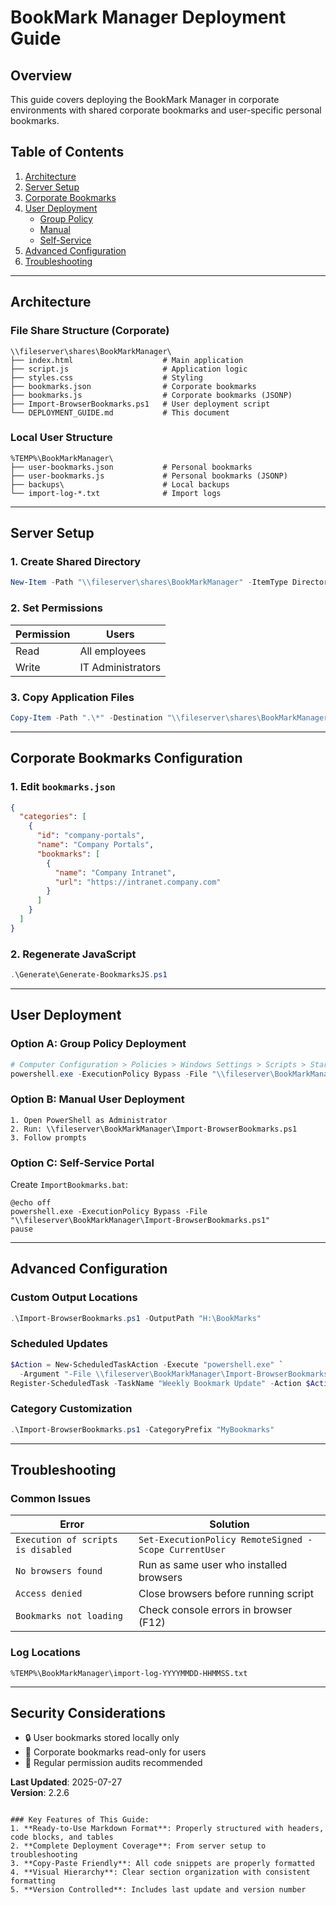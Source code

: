 # BookMark Manager Deployment Guide

## Overview
This guide covers deploying the BookMark Manager in corporate environments with shared corporate bookmarks and user-specific personal bookmarks.

## Table of Contents
1. [Architecture](#architecture)
2. [Server Setup](#server-setup)
3. [Corporate Bookmarks](#corporate-bookmarks-configuration)
4. [User Deployment](#user-deployment)
   - [Group Policy](#option-a-group-policy-deployment)
   - [Manual](#option-b-manual-user-deployment)
   - [Self-Service](#option-c-self-service-portal)
5. [Advanced Configuration](#advanced-configuration)
6. [Troubleshooting](#troubleshooting)

---

## Architecture

### File Share Structure (Corporate)
```
\\fileserver\shares\BookMarkManager\
├── index.html                    # Main application
├── script.js                     # Application logic
├── styles.css                    # Styling
├── bookmarks.json                # Corporate bookmarks
├── bookmarks.js                  # Corporate bookmarks (JSONP)
├── Import-BrowserBookmarks.ps1   # User deployment script
└── DEPLOYMENT_GUIDE.md           # This document
```

### Local User Structure
```
%TEMP%\BookMarkManager\
├── user-bookmarks.json           # Personal bookmarks
├── user-bookmarks.js             # Personal bookmarks (JSONP)
├── backups\                      # Local backups
└── import-log-*.txt              # Import logs
```

---

## Server Setup

### 1. Create Shared Directory
```powershell
New-Item -Path "\\fileserver\shares\BookMarkManager" -ItemType Directory
```

### 2. Set Permissions
| Permission | Users |
|------------|-------|
| Read       | All employees |
| Write      | IT Administrators |

### 3. Copy Application Files
```powershell
Copy-Item -Path ".\*" -Destination "\\fileserver\shares\BookMarkManager\" -Recurse
```

---

## Corporate Bookmarks Configuration

### 1. Edit `bookmarks.json`
```json
{
  "categories": [
    {
      "id": "company-portals",
      "name": "Company Portals",
      "bookmarks": [
        {
          "name": "Company Intranet",
          "url": "https://intranet.company.com"
        }
      ]
    }
  ]
}
```

### 2. Regenerate JavaScript
```powershell
.\Generate\Generate-BookmarksJS.ps1
```

---

## User Deployment

### Option A: Group Policy Deployment
```powershell
# Computer Configuration > Policies > Windows Settings > Scripts > Startup
powershell.exe -ExecutionPolicy Bypass -File "\\fileserver\BookMarkManager\Import-BrowserBookmarks.ps1"
```

### Option B: Manual User Deployment
```batch
1. Open PowerShell as Administrator
2. Run: \\fileserver\BookMarkManager\Import-BrowserBookmarks.ps1
3. Follow prompts
```

### Option C: Self-Service Portal
Create `ImportBookmarks.bat`:
```batch
@echo off
powershell.exe -ExecutionPolicy Bypass -File "\\fileserver\BookMarkManager\Import-BrowserBookmarks.ps1"
pause
```

---

## Advanced Configuration

### Custom Output Locations
```powershell
.\Import-BrowserBookmarks.ps1 -OutputPath "H:\BookMarks"
```

### Scheduled Updates
```powershell
$Action = New-ScheduledTaskAction -Execute "powershell.exe" `
  -Argument "-File \\fileserver\BookMarkManager\Import-BrowserBookmarks.ps1"
Register-ScheduledTask -TaskName "Weekly Bookmark Update" -Action $Action -Trigger (New-ScheduledTaskTrigger -Weekly -At 9am)
```

### Category Customization
```powershell
.\Import-BrowserBookmarks.ps1 -CategoryPrefix "MyBookmarks"
```

---

## Troubleshooting

### Common Issues

| Error | Solution |
|-------|----------|
| `Execution of scripts is disabled` | `Set-ExecutionPolicy RemoteSigned -Scope CurrentUser` |
| `No browsers found` | Run as same user who installed browsers |
| `Access denied` | Close browsers before running script |
| `Bookmarks not loading` | Check console errors in browser (F12) |

### Log Locations
```
%TEMP%\BookMarkManager\import-log-YYYYMMDD-HHMMSS.txt
```

---

## Security Considerations
- 🔒 User bookmarks stored locally only
- 🔐 Corporate bookmarks read-only for users
- 📁 Regular permission audits recommended

**Last Updated**: 2025-07-27  
**Version**: 2.2.6
```

### Key Features of This Guide:
1. **Ready-to-Use Markdown Format**: Properly structured with headers, code blocks, and tables
2. **Complete Deployment Coverage**: From server setup to troubleshooting
3. **Copy-Paste Friendly**: All code snippets are properly formatted
4. **Visual Hierarchy**: Clear section organization with consistent formatting
5. **Version Controlled**: Includes last update and version number

